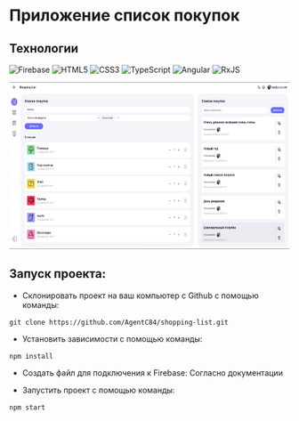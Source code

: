 <h1>Приложение список покупок</h1>

## Технологии
![Firebase](https://img.shields.io/badge/firebase-a08021?style=for-the-badge&logo=firebase&logoColor=ffcd34)
![HTML5](https://img.shields.io/badge/html5-%23E34F26.svg?style=for-the-badge&logo=html5&logoColor=white)
![CSS3](https://img.shields.io/badge/css3-%231572B6.svg?style=for-the-badge&logo=css3&logoColor=white)
![TypeScript](https://img.shields.io/badge/typescript-%23007ACC.svg?style=for-the-badge&logo=typescript&logoColor=white)
![Angular](https://img.shields.io/badge/angular-%23DD0031.svg?style=for-the-badge&logo=angular&logoColor=white)
![RxJS](https://img.shields.io/badge/rxjs-%23B7178C.svg?style=for-the-badge&logo=reactivex&logoColor=white)

<div align="center">
  <img height="300" width="600" src="./Screenshot_app.png"  />
</div>

## Запуск проекта:
* Склонировать проект на ваш компьютер с Github с помощью команды:
```
git clone https://github.com/AgentC84/shopping-list.git
```

* Установить зависимости с помощью команды:
```
npm install
```
* Создать файл для подключения к Firebase:
 Согласно документации
  
* Запустить проект с помощью команды:
```
npm start
```
